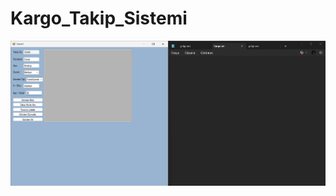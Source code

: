 # Kargo_Takip_Sistemi
[![Demo Video](İmages\İmage.png)]([https://www.youtube.com/watch?v=VIDEO_ID](https://www.youtube.com/watch?v=fmaRhBRp88s))
